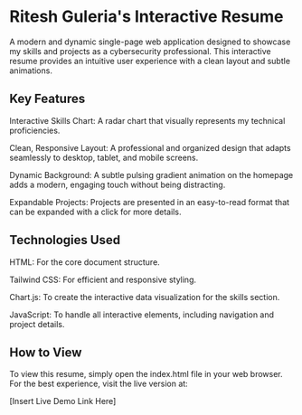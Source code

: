 # Ritesh Guleria's Interactive Resume
A modern and dynamic single-page web application designed to showcase my skills and projects as a cybersecurity professional. This interactive resume provides an intuitive user experience with a clean layout and subtle animations.

## Key Features
Interactive Skills Chart: A radar chart that visually represents my technical proficiencies.

Clean, Responsive Layout: A professional and organized design that adapts seamlessly to desktop, tablet, and mobile screens.

Dynamic Background: A subtle pulsing gradient animation on the homepage adds a modern, engaging touch without being distracting.

Expandable Projects: Projects are presented in an easy-to-read format that can be expanded with a click for more details.

## Technologies Used
HTML: For the core document structure.

Tailwind CSS: For efficient and responsive styling.

Chart.js: To create the interactive data visualization for the skills section.

JavaScript: To handle all interactive elements, including navigation and project details.

## How to View
To view this resume, simply open the index.html file in your web browser. For the best experience, visit the live version at:

[Insert Live Demo Link Here]